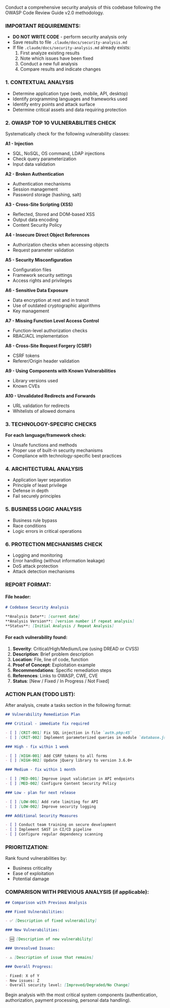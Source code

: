 Conduct a comprehensive security analysis of this codebase following the OWASP Code Review Guide v2.0 methodology.

### IMPORTANT REQUIREMENTS:

- **DO NOT WRITE CODE** - perform security analysis only
- Save results to file `.claude/docs/security-analysis.md`
- If file `.claude/docs/security-analysis.md` already exists:
  1. First analyze existing results
  2. Note which issues have been fixed
  3. Conduct a new full analysis
  4. Compare results and indicate changes

### 1. CONTEXTUAL ANALYSIS

- Determine application type (web, mobile, API, desktop)
- Identify programming languages and frameworks used
- Identify entry points and attack surface
- Determine critical assets and data requiring protection

### 2. OWASP TOP 10 VULNERABILITIES CHECK

Systematically check for the following vulnerability classes:

**A1 - Injection**

- SQL, NoSQL, OS command, LDAP injections
- Check query parameterization
- Input data validation

**A2 - Broken Authentication**

- Authentication mechanisms
- Session management
- Password storage (hashing, salt)

**A3 - Cross-Site Scripting (XSS)**

- Reflected, Stored and DOM-based XSS
- Output data encoding
- Content Security Policy

**A4 - Insecure Direct Object References**

- Authorization checks when accessing objects
- Request parameter validation

**A5 - Security Misconfiguration**

- Configuration files
- Framework security settings
- Access rights and privileges

**A6 - Sensitive Data Exposure**

- Data encryption at rest and in transit
- Use of outdated cryptographic algorithms
- Key management

**A7 - Missing Function Level Access Control**

- Function-level authorization checks
- RBAC/ACL implementation

**A8 - Cross-Site Request Forgery (CSRF)**

- CSRF tokens
- Referer/Origin header validation

**A9 - Using Components with Known Vulnerabilities**

- Library versions used
- Known CVEs

**A10 - Unvalidated Redirects and Forwards**

- URL validation for redirects
- Whitelists of allowed domains

### 3. TECHNOLOGY-SPECIFIC CHECKS

**For each language/framework check:**

- Unsafe functions and methods
- Proper use of built-in security mechanisms
- Compliance with technology-specific best practices

### 4. ARCHITECTURAL ANALYSIS

- Application layer separation
- Principle of least privilege
- Defense in depth
- Fail securely principles

### 5. BUSINESS LOGIC ANALYSIS

- Business rule bypass
- Race conditions
- Logic errors in critical operations

### 6. PROTECTION MECHANISMS CHECK

- Logging and monitoring
- Error handling (without information leakage)
- DoS attack protection
- Attack detection mechanisms

### REPORT FORMAT:

#### File header:

```markdown
# Codebase Security Analysis

**Analysis Date**: [current date]
**Analysis Version**: [version number if repeat analysis]
**Status**: [Initial Analysis / Repeat Analysis]
```

#### For each vulnerability found:

1. **Severity**: Critical/High/Medium/Low (using DREAD or CVSS)
2. **Description**: Brief problem description
3. **Location**: File, line of code, function
4. **Proof of Concept**: Exploitation example
5. **Recommendations**: Specific remediation steps
6. **References**: Links to OWASP, CWE, CVE
7. **Status**: [New / Fixed / In Progress / Not Fixed]

### ACTION PLAN (TODO LIST):

After analysis, create a tasks section in the following format:

```markdown
## Vulnerability Remediation Plan

### Critical - immediate fix required

- [ ] [CRIT-001] Fix SQL injection in file `auth.php:45`
- [ ] [CRIT-002] Implement parameterized queries in module `database.js`

### High - fix within 1 week

- [ ] [HIGH-001] Add CSRF tokens to all forms
- [ ] [HIGH-002] Update jQuery library to version 3.6.0+

### Medium - fix within 1 month

- [ ] [MED-001] Improve input validation in API endpoints
- [ ] [MED-002] Configure Content Security Policy

### Low - plan for next release

- [ ] [LOW-001] Add rate limiting for API
- [ ] [LOW-002] Improve security logging

### Additional Security Measures

- [ ] Conduct team training on secure development
- [ ] Implement SAST in CI/CD pipeline
- [ ] Configure regular dependency scanning
```

### PRIORITIZATION:

Rank found vulnerabilities by:

- Business criticality
- Ease of exploitation
- Potential damage

### COMPARISON WITH PREVIOUS ANALYSIS (if applicable):

```markdown
## Comparison with Previous Analysis

### Fixed Vulnerabilities:

- ✅ [Description of fixed vulnerability]

### New Vulnerabilities:

- 🆕 [Description of new vulnerability]

### Unresolved Issues:

- ⚠️ [Description of issue that remains]

### Overall Progress:

- Fixed: X of Y
- New issues: Z
- Overall security level: [Improved/Degraded/No Change]
```

Begin analysis with the most critical system components (authentication, authorization, payment processing, personal data handling).
